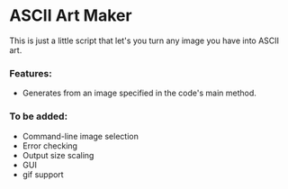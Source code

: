# ASCII Art Maker

This is just a little script that let's you turn any image you have into ASCII art.

### Features:

- Generates from an image specified in the code's main method.

### To be added:

- Command-line image selection
- Error checking
- Output size scaling
- GUI
- gif support
